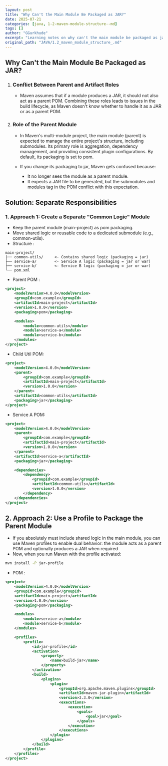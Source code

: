 ```yaml
---
layout: post
title: "Why Can't the Main Module Be Packaged as JAR?"
date: 2025-07-21
categories: [java, 1-2-maven-module-structure--md]
tags: []
author: "GGurkhude"
excerpt: "Learning notes on why can't the main module be packaged as jar?"
original_path: "JAVA/1.2_maven_module_structure_.md"
---
```


## Why Can't the Main Module Be Packaged as JAR?
1. ### Conflict Between Parent and Artifact Roles
    - Maven assumes that if a module produces a JAR, it should not also act as a parent POM. Combining these roles leads to issues in the build lifecycle, as Maven doesn't know whether to handle it as a JAR or as a parent POM.
2. ### Role of the Parent Module
   - In Maven's multi-module project, the main module (parent) is expected to manage the entire project's structure, including submodules. Its primary role is aggregation, dependency management, and providing consistent plugin configurations. By default, its packaging is set to pom.

   - If you change its packaging to jar, Maven gets confused because:
        - It no longer sees the module as a parent module.
        - It expects a JAR file to be generated, but the submodules and modules tag in the POM conflict with this expectation.

## Solution: Separate Responsibilities
### 1. Approach 1: Create a Separate "Common Logic" Module
- Keep the parent module (main-project) as pom packaging.
- Move shared logic or reusable code to a dedicated submodule (e.g., common-utils).
- Structure :
```
main-project/
├── common-utils/     <- Contains shared logic (packaging = jar)
├── service-a/        <- Service A logic (packaging = jar or war)
├── service-b/        <- Service B logic (packaging = jar or war)
└── pom.xml
```
- Parent POM :
```xml
<project>
    <modelVersion>4.0.0</modelVersion>
    <groupId>com.example</groupId>
    <artifactId>main-project</artifactId>
    <version>1.0.0</version>
    <packaging>pom</packaging>

    <modules>
        <module>common-utils</module>
        <module>service-a</module>
        <module>service-b</module>
    </modules>
</project>
```
- Child Util POM:
```xml
<project>
    <modelVersion>4.0.0</modelVersion>
    <parent>
        <groupId>com.example</groupId>
        <artifactId>main-project</artifactId>
        <version>1.0.0</version>
    </parent>
    <artifactId>common-utils</artifactId>
    <packaging>jar</packaging>
</project>
```
- Service A POM:
```xml
<project>
    <modelVersion>4.0.0</modelVersion>
    <parent>
        <groupId>com.example</groupId>
        <artifactId>main-project</artifactId>
        <version>1.0.0</version>
    </parent>
    <artifactId>service-a</artifactId>
    <packaging>jar</packaging>

    <dependencies>
        <dependency>
            <groupId>com.example</groupId>
            <artifactId>common-utils</artifactId>
            <version>1.0.0</version>
        </dependency>
    </dependencies>
</project>
```

## 2. Approach 2: Use a Profile to Package the Parent Module
- If you absolutely must include shared logic in the main module, you can use Maven profiles to enable dual behavior: the module acts as a parent POM and optionally produces a JAR when required
- Now, when you run Maven with the profile activated:
```bash
mvn install -P jar-profile
```
- POM :
```xml
<project>
    <modelVersion>4.0.0</modelVersion>
    <groupId>com.example</groupId>
    <artifactId>main-project</artifactId>
    <version>1.0.0</version>
    <packaging>pom</packaging>

    <modules>
        <module>service-a</module>
        <module>service-b</module>
    </modules>

    <profiles>
        <profile>
            <id>jar-profile</id>
            <activation>
                <property>
                    <name>build-jar</name>
                </property>
            </activation>
            <build>
                <plugins>
                    <plugin>
                        <groupId>org.apache.maven.plugins</groupId>
                        <artifactId>maven-jar-plugin</artifactId>
                        <version>3.3.0</version>
                        <executions>
                            <execution>
                                <goals>
                                    <goal>jar</goal>
                                </goals>
                            </execution>
                        </executions>
                    </plugin>
                </plugins>
            </build>
        </profile>
    </profiles>
</project>
```